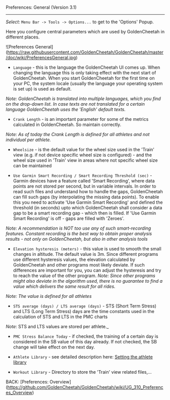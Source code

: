 Preferences: General (Version 3.1)
***

_Select:_ `Menu Bar -> Tools -> Options...` to get to the 'Options' Popup.

Here you configure central parameters which are used by GoldenCheetah in different places. 

![Preferences General] (https://raw.githubusercontent.com/GoldenCheetah/GoldenCheetah/master/doc/wiki/PreferencesGeneral.jpg)

*  `Language` - this is the language the GoldenCheetah UI comes up. When changing the language this is only taking effect with the next start of GoldenCheetah. When you start GoldenCheetah for the first time on your PC, the system locale (usually the language your operating system is set up) is used as default.

_Note: GoldenCheetah is translated into multiple languages, which you find on the drop-down list. In case texts are not translated for a certain language GoldenCheetah uses the 'English' default texts._

* `Crank Length` - is an important parameter for some of the metrics calculated in GoldenCheetah. So maintain correctly.

_Note: As of today the Crank Length is defined for all athletes and not individual per athlete._

* `Wheelsize` - is the default value for the wheel size used in the 'Train' view (e.g. if not device specific wheel size is configured) - and the wheel size used in 'Train' view in areas where not specific wheel size can be maintained

* `Use Garmin Smart Recording / Smart Recording Threshold (sec)` - Garmin devices have a feature called 'Smart Recording', where data points are not stored per second, but in variable intervals. In order to read such files and understand how to handle the gaps, GoldenCheetah can fill such gaps (by interpolating the missing data points). To enable this you need to activate 'Use Garmin Smart Recording' and defined the threshold (in seconds) upto which GoldenCheetah shall consider a data gap to be a smart recording gap - which then is filled. If 'Use Garmin Smart Recording' is off - gaps are filled with 'Zeroes'.

_Note: A recommendation is NOT too use any of such smart-recording features. Constant recording is the best way to obtain proper analysis results - not only on GoldenCheetah, but also in other analysis tools_

* `Elevation hysteresis (meters)` - this value is used to smooth the small changes in altitude. The default value is 3m. Since different programs use different hysteresis values, the elevation calculated by GoldenCheetah and other programs most likely deviate. If such differences are important for you, you can adjust the hysteresis and try to reach the value of the other program. _Note: Since other programs might also deviate in the algorithm used, there is no guarantee to find a value which delivers the same result for all rides._

_Note: The value is defined for all athletes_

* `STS average (days) / LTS average (days)` - STS (Short Term Stress) and LTS (Long Term Stress) days are the time constants used in the calculation of STS and LTS in the PMC charts 

_Note_: STS and LTS values are stored per athlete._

* `PMC Stress Balance Today` - if checked, the training of a certain day is considered in the SB value of this day already. If not checked, the SB change will take effect on the next day. 

* `Athlete Library` - see detailed description here: [Setting the athlete library](https://github.com/GoldenCheetah/GoldenCheetah/wiki/UG_310_Special-Topics_Setting-the-athlete-library)

* `Workout Library` - Directory to store the 'Train' view related files,... 

BACK: [Preferences: Overview] (https://github.com/GoldenCheetah/GoldenCheetah/wiki/UG_310_Preferences_Overview)

